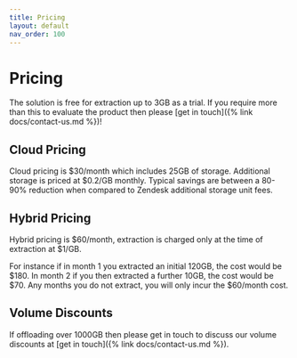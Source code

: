 ```yaml
---
title: Pricing
layout: default
nav_order: 100
---
```


# Pricing

The solution is free for extraction up to 3GB as a trial. If you require more than this to evaluate the product then please [get in touch]({% link docs/contact-us.md %})!

## Cloud Pricing

Cloud pricing is $30/month which includes 25GB of storage. Additional storage is priced at $0.2/GB monthly. Typical savings are between a 80-90% reduction when compared to Zendesk additional storage unit fees.

## Hybrid Pricing

Hybrid pricing is $60/month, extraction is charged only at the time of extraction at $1/GB.

For instance if in month 1 you extracted an initial 120GB, the cost would be $180. In month 2 if you then extracted a further 10GB, the cost would be $70. Any months you do not extract, you will only incur the $60/month cost.

## Volume Discounts

If offloading over 1000GB then please get in touch to discuss our volume discounts at [get in touch]({% link docs/contact-us.md %}).